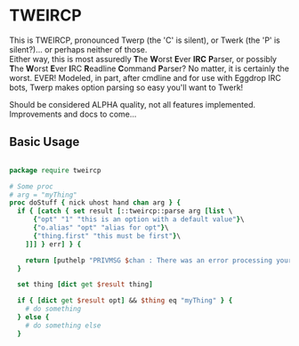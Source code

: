# TWEIRCP

This is TWEIRCP, pronounced Twerp (the 'C' is silent), or Twerk (the 'P' is silent?)... or perhaps neither of those.   
Either way, this is most assuredly **T**he **W**orst **E**ver **IRC** **P**arser, or possibly **T**he **W**orst **E**ver **I**RC **R**eadline **C**ommand **P**arser? No matter, it is certainly the worst. EVER! Modeled, in part, after cmdline and for use with Eggdrop IRC bots, Twerp makes option parsing so easy you'll want to Twerk!   

Should be considered ALPHA quality, not all features implemented. Improvements and docs to come...


## Basic Usage 

```tcl 

package require tweircp

# Some proc 
# arg = "myThing"
proc doStuff { nick uhost hand chan arg } {
  if { [catch { set result [::tweircp::parse arg [list \
      {"opt" "1" "this is an option with a default value"}\
      {"o.alias" "opt" "alias for opt"}\
      {"thing.first" "this must be first"}\
    ]]] } err] } {

    return [puthelp "PRIVMSG $chan : There was an error processing your request: $err"]
  }

  set thing [dict get $result thing]

  if { [dict get $result opt] && $thing eq "myThing" } {
    # do something
  } else {
    # do something else
  }
```
